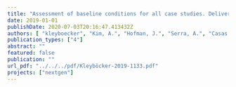 ```yaml
---
title: "Assessment of baseline conditions for all case studies. Deliverable D.1.1."
date: 2019-01-01
publishDate: 2020-07-03T20:16:47.413432Z
authors: [ "kleyboecker", "Kim, A.", "Hofman, J.", "Serra, A.", "Casas, S.", "Monokrousou, K.", "Nättorp, A." ]
publication_types: ["4"]
abstract: ""
featured: false
publication: ""
url_pdf: "../../../pdf/Kleyböcker-2019-1133.pdf"
projects: ["nextgen"]
---
```


